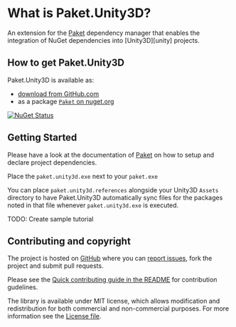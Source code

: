 # What is Paket.Unity3D?

An extension for the [Paket][paket] dependency manager that enables the integration of NuGet dependencies into [Unity3D][unity] projects.

  [paket]: http://fsprojects.github.io/Paket/
  [nuget]: https://www.unity3d.com/

## How to get Paket.Unity3D

Paket.Unity3D is available as:

  * [download from GitHub.com](https://github.com/devboy/Paket.Unity3D/releases/latest)
  * as a package [`Paket` on nuget.org](https://www.nuget.org/packages/Paket.Unity3D/)

[![NuGet Status](http://img.shields.io/nuget/v/Paket.Unity3D.svg?style=flat)](https://www.nuget.org/packages/Paket.Unity3D/)

## Getting Started

Please have a look at the documentation of [Paket][paket] on how to setup and declare project dependencies.

Place the `paket.unity3d.exe` next to your `paket.exe`

You can place `paket.unity3d.references` alongside your Unity3D `Assets` directory to have Paket.Unity3D automatically sync files for the packages noted in that file whenever `paket.unity3d.exe` is executed.

TODO: Create sample tutorial

Contributing and copyright
--------------------------

The project is hosted on [GitHub][gh] where you can [report issues][issues], fork the project and submit pull requests.

Please see the [Quick contributing guide in the README][readme] for contribution gudelines.

The library is available under MIT license, which allows modification and redistribution for both commercial and non-commercial purposes.
For more information see the [License file][license].

  [content]: https://github.com/fsprojects/Paket.Unity3D/tree/master/docs/content
  [gh]: https://github.com/devboy/Paket.Unity3D
  [issues]: https://github.com/devboy/Paket.Unity3D/issues
  [readme]: https://github.com/devboy/Paket.Unity3D/blob/master/README.md
  [license]: http://devboy.github.io/Paket.Unity3D/license.html
